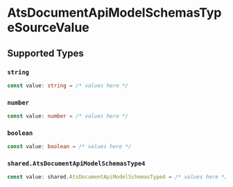 # AtsDocumentApiModelSchemasTypeSourceValue


## Supported Types

### `string`

```typescript
const value: string = /* values here */
```

### `number`

```typescript
const value: number = /* values here */
```

### `boolean`

```typescript
const value: boolean = /* values here */
```

### `shared.AtsDocumentApiModelSchemasType4`

```typescript
const value: shared.AtsDocumentApiModelSchemasType4 = /* values here */
```

